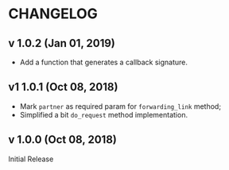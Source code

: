 # CHANGELOG

## v 1.0.2 (Jan 01, 2019)

* Add a function that generates a callback signature.

## v1 1.0.1 (Oct 08, 2018)

* Mark `partner` as required param for `forwarding_link` method;
* Simplified a bit `do_request` method implementation.

## v 1.0.0 (Oct 08, 2018)

Initial Release
